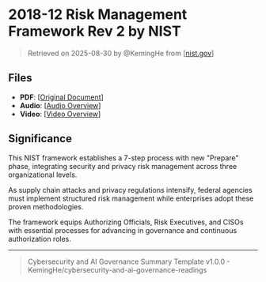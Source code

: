 # 2018-12 Risk Management Framework Rev 2 by NIST

> Retrieved on 2025-08-30 by @KemingHe from [[nist.gov](https://csrc.nist.gov/pubs/sp/800/37/r2/final)]

## Files

- **PDF**: [[Original Document](https://drive.google.com/file/d/1AN5dRq-wHV6630Wj563_2gp3WZocP5yR/view?usp=sharing)]
- **Audio**: [[Audio Overview](https://drive.google.com/file/d/1v40d-5LWwMKvPkQM3JQjfEz--uhZfWec/view?usp=sharing)]
- **Video**: [[Video Overview](https://drive.google.com/file/d/1IC1bQA0xG7Z0CXE-Gm4Nw07lK2ATXooP/view?usp=sharing)]

## Significance

This NIST framework establishes a 7-step process with new "Prepare" phase, integrating security and privacy risk management across three organizational levels.

As supply chain attacks and privacy regulations intensify, federal agencies must implement structured risk management while enterprises adopt these proven methodologies.

The framework equips Authorizing Officials, Risk Executives, and CISOs with essential processes for advancing in governance and continuous authorization roles.

---

> Cybersecurity and AI Governance Summary Template v1.0.0 - KemingHe/cybersecurity-and-ai-governance-readings
